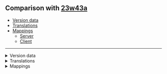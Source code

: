 ## Comparison with [23w43a](https://github.com/PixiGeko/Minecraft-generated-data/tree/23w43a)

- [Version data](#version-data)
- [Translations](#translations)
- [Mappings](#mappings)
  - [Server](#server)
  - [Client](#client)

<hr/>
<details><summary>Version data</summary>
<table><tr><th></th><th align="left">23w43a</th><th>23w43b</th></tr><tr><td>World version</td><td><code>3686</code></td><td><code>3687</code></td></tr><tr><td>Protocol version</td><td><code>1073741983</code></td><td><code>1073741984</code></td></tr></table>
</details>
<details><summary>Translations</summary>
<details>
<summary>
Keys
</summary>

```diff
+ mco.notification.transferSubscription.buttonText: Transfer Now
+ mco.notification.transferSubscription.message: Java Realms subscriptions are moving to the Microsoft Store. Do not let your subscription expire!
Transfer now and get 30 days of Realms for free.
Go to Profile on minecraft.net to transfer your subscription.
```

</details>
</details>
<details><summary>Mappings</summary>
<h2>Server</h2>

















































































































































































































































































































































































































































































































































































































































































































































































































































































































































































































































































































































































































































































































































































































































































































































































































































































































































































































































































































































































































































































































































































































































































































































































































































































































































































































































































































































































































































































































<h2>Client</h2>
</details>